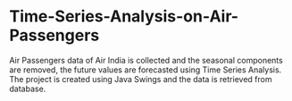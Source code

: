 # Time-Series-Analysis-on-Air-Passengers
  Air Passengers data of Air India is collected and the seasonal components are removed, the future values are forecasted using Time Series Analysis. The project is created using Java Swings and the data is retrieved from database.
